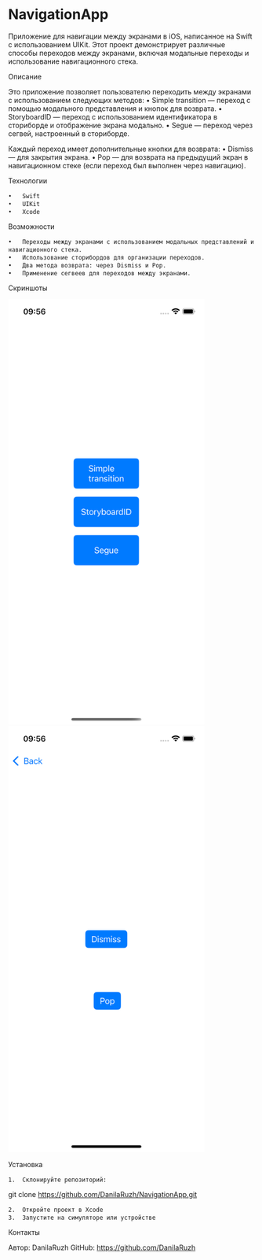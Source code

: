 # NavigationApp

Приложение для навигации между экранами в iOS, написанное на Swift с использованием UIKit. Этот проект демонстрирует различные способы переходов между экранами, включая модальные переходы и использование навигационного стека.

Описание

Это приложение позволяет пользователю переходить между экранами с использованием следующих методов:
	•	Simple transition — переход с помощью модального представления и кнопок для возврата.
	•	StoryboardID — переход с использованием идентификатора в сториборде и отображение экрана модально.
	•	Segue — переход через сегвей, настроенный в сториборде.

Каждый переход имеет дополнительные кнопки для возврата:
	•	Dismiss — для закрытия экрана.
	•	Pop — для возврата на предыдущий экран в навигационном стеке (если переход был выполнен через навигацию).

Технологии

	•	Swift
	•	UIKit
	•	Xcode

Возможности

	•	Переходы между экранами с использованием модальных представлений и навигационного стека.
	•	Использование сторибордов для организации переходов.
	•	Два метода возврата: через Dismiss и Pop.
	•	Применение сегвеев для переходов между экранами.

Скриншоты

<img src="Navigation/Screen_1.png" alt="Screenshot 1" width="400">
<img src="Navigation/Screen_2.png" alt="Screenshot 2" width="400">


Установка

	1.	Склонируйте репозиторий:

git clone https://github.com/DanilaRuzh/NavigationApp.git

	2.	Откройте проект в Xcode
	3.	Запустите на симуляторе или устройстве

Контакты

Автор: DanilaRuzh
GitHub: https://github.com/DanilaRuzh

